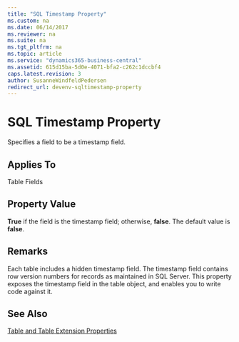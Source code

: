 ```yaml
---
title: "SQL Timestamp Property"
ms.custom: na
ms.date: 06/14/2017
ms.reviewer: na
ms.suite: na
ms.tgt_pltfrm: na
ms.topic: article
ms.service: "dynamics365-business-central"
ms.assetid: 615d15ba-5d0e-4071-bfa2-c262c1dccbf4
caps.latest.revision: 3
author: SusanneWindfeldPedersen
redirect_url: devenv-sqltimestamp-property
---
```


<!--
IMPORTANT: DO NOT UPDATE THIS FILE, BUT devenv-sqltimestamp-property.md
-->   

# SQL Timestamp Property
Specifies a field to be a timestamp field.  

## Applies To  
 Table Fields  

## Property Value  
 **True** if the field is the timestamp field; otherwise, **false**. The default value is **false**.  

## Remarks  
 Each table includes a hidden timestamp field. The timestamp field contains row version numbers for records as maintained in SQL Server. This property exposes the timestamp field in the table object, and enables you to write code against it.  

## See Also  
 [Table and Table Extension Properties](devenv-table-properties.md)  
